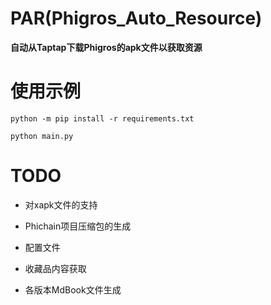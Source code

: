 # PAR(Phigros_Auto_Resource)
**自动从Taptap下载Phigros的apk文件以获取资源**


# 使用示例
`python -m pip install -r requirements.txt`

`python main.py`

# TODO

- 对xapk文件的支持

- Phichain项目压缩包的生成

- 配置文件

- 收藏品内容获取

- 各版本MdBook文件生成